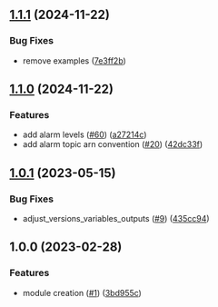 ## [1.1.1](https://github.com/justtrackio/terraform-aws-ecs-alarm-kinsumer/compare/v1.1.0...v1.1.1) (2024-11-22)


### Bug Fixes

* remove examples ([7e3ff2b](https://github.com/justtrackio/terraform-aws-ecs-alarm-kinsumer/commit/7e3ff2b5a2abda241e74a4ed3585e474d5efea29))

## [1.1.0](https://github.com/justtrackio/terraform-aws-ecs-alarm-kinsumer/compare/v1.0.1...v1.1.0) (2024-11-22)


### Features

* add alarm levels ([#60](https://github.com/justtrackio/terraform-aws-ecs-alarm-kinsumer/issues/60)) ([a27214c](https://github.com/justtrackio/terraform-aws-ecs-alarm-kinsumer/commit/a27214c272aa0a1603dc2ed8f541fedc1f154caf))
* add alarm topic arn convention ([#20](https://github.com/justtrackio/terraform-aws-ecs-alarm-kinsumer/issues/20)) ([42dc33f](https://github.com/justtrackio/terraform-aws-ecs-alarm-kinsumer/commit/42dc33f13b4c92c42bb804912662adf877ddde86))

## [1.0.1](https://github.com/justtrackio/terraform-aws-ecs-alarm-kinsumer/compare/v1.0.0...v1.0.1) (2023-05-15)


### Bug Fixes

* adjust_versions_variables_outputs ([#9](https://github.com/justtrackio/terraform-aws-ecs-alarm-kinsumer/issues/9)) ([435cc94](https://github.com/justtrackio/terraform-aws-ecs-alarm-kinsumer/commit/435cc9404150c122574368838b897d0ceab8ce81))

## 1.0.0 (2023-02-28)


### Features

* module creation ([#1](https://github.com/justtrackio/terraform-aws-ecs-alarm-kinsumer/issues/1)) ([3bd955c](https://github.com/justtrackio/terraform-aws-ecs-alarm-kinsumer/commit/3bd955cac05509d5ecffa8a8cad07452459ac226))
